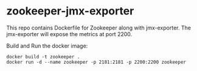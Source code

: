 # zookeeper-jmx-exporter
This repo contains Dockerfile for Zookeeper along with jmx-exporter. The jmx-exporter will expose the metrics at port 2200.

Build and Run the docker image:

```
docker build -t zookeeper .
docker run -d --name zookeeper -p 2181:2181 -p 2200:2200 zookeeper
``` 


